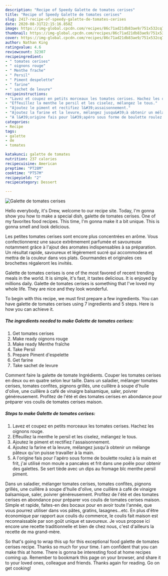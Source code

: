 ```yaml
---
description: "Recipe of Speedy Galette de tomates cerises"
title: "Recipe of Speedy Galette de tomates cerises"
slug: 2417-recipe-of-speedy-galette-de-tomates-cerises
date: 2020-08-31T22:15:16.858Z
image: https://img-global.cpcdn.com/recipes/86c71ad21db83ae9/751x532cq70/galette-de-tomates-cerises-photo-principale-de-la-recette.jpg
thumbnail: https://img-global.cpcdn.com/recipes/86c71ad21db83ae9/751x532cq70/galette-de-tomates-cerises-photo-principale-de-la-recette.jpg
cover: https://img-global.cpcdn.com/recipes/86c71ad21db83ae9/751x532cq70/galette-de-tomates-cerises-photo-principale-de-la-recette.jpg
author: Nathan King
ratingvalue: 4.6
reviewcount: 32307
recipeingredient:
- " tomates cerises"
- " oignons rouge"
- " Menthe frache"
- " Persil"
- " Piment despelette"
- " farine"
- " sachet de levure"
recipeinstructions:
- "Lavez et coupez en petits morceaux les tomates cerises. Hachez les oignons rouge."
- "Effeuillez la menthe le persil et les ciselez, mélangez le tous."
- "Ajoutez le piment et rectifiez l&#39;assaisonnement."
- "Ajoutez la farine et la levure, mélangez jusqu&#39;à obtenir un mélange pâteux qu&#39;on puisse travailler à la main."
- "A l&#39;origine fais pour l&#39;apéro sous forme de boulette roulez à la main et frit, j&#39;ai utilisé mon moule a pancakes et frit dans une poêle pour obtenir des galettes. Se sert tiède avec un dips au fromage blc menthe persil piment."
categories:
- Recipe
tags:
- galette
- de
- tomates

katakunci: galette de tomates 
nutrition: 237 calories
recipecuisine: American
preptime: "PT28M"
cooktime: "PT57M"
recipeyield: "2"
recipecategory: Dessert

---
```



![Galette de tomates cerises](https://img-global.cpcdn.com/recipes/86c71ad21db83ae9/751x532cq70/galette-de-tomates-cerises-photo-principale-de-la-recette.jpg)

Hello everybody, it's Drew, welcome to our recipe site. Today, I'm gonna show you how to make a special dish, galette de tomates cerises. One of my favorites food recipes. This time, I'm gonna make it a bit unique. This is gonna smell and look delicious.

Les petites tomates cerises sont encore plus concentrées en arôme. Vous confectionnerez une sauce extrêmement parfumée et savoureuse notamment grâce à l&#39;ajout des aromates indispensables à sa préparation. Un résultat rapide, savoureux et légèrement sucré qui accommodera et mettra de la couleur dans vos plats. Gourmandes et originales ces brochettes régaleront les invités.

Galette de tomates cerises is one of the most favored of recent trending meals in the world. It is simple, it's fast, it tastes delicious. It is enjoyed by millions daily. Galette de tomates cerises is something that I've loved my whole life. They are nice and they look wonderful.


To begin with this recipe, we must first prepare a few ingredients. You can have galette de tomates cerises using 7 ingredients and 5 steps. Here is how you can achieve it.

<!--inarticleads1-->

##### The ingredients needed to make Galette de tomates cerises:

1. Get  tomates cerises
1. Make ready  oignons rouge
1. Make ready  Menthe fraîche
1. Take  Persil
1. Prepare  Piment d&#39;espelette
1. Get  farine
1. Take  sachet de levure


Comment faire la galette de tomate Ingrédients. Couper les tomates cerises en deux ou en quatre selon leur taille. Dans un saladier, mélanger tomates cerises, tomates confites, pignons grillés, une cuillère à soupe d&#39;huile d&#39;olive, une cuillère à café de vinaigre balsamique, saler, poivrer généreusement. Profitez de l&#39;été et des tomates cerises en abondance pour préparer vos coulis de tomates cerises maison. 

<!--inarticleads2-->

##### Steps to make Galette de tomates cerises:

1. Lavez et coupez en petits morceaux les tomates cerises. Hachez les oignons rouge.
1. Effeuillez la menthe le persil et les ciselez, mélangez le tous.
1. Ajoutez le piment et rectifiez l&#39;assaisonnement.
1. Ajoutez la farine et la levure, mélangez jusqu&#39;à obtenir un mélange pâteux qu&#39;on puisse travailler à la main.
1. A l&#39;origine fais pour l&#39;apéro sous forme de boulette roulez à la main et frit, j&#39;ai utilisé mon moule a pancakes et frit dans une poêle pour obtenir des galettes. Se sert tiède avec un dips au fromage blc menthe persil piment.


Dans un saladier, mélanger tomates cerises, tomates confites, pignons grillés, une cuillère à soupe d&#39;huile d&#39;olive, une cuillère à café de vinaigre balsamique, saler, poivrer généreusement. Profitez de l&#39;été et des tomates cerises en abondance pour préparer vos coulis de tomates cerises maison. Simple et rapide, faites-en des bocaux pour en avoir toute l&#39;année, que vous pourrez utiliser dans vos pâtes, gratins, lasagnes…etc. En plus d&#39;être économique par rapport aux coulis du commerce, le coulis fait maison est reconnaissable par son goût unique et savoureux. Je vous propose ici encore une recette traditionnelle et bien de chez nous, c&#39;est d&#39;ailleurs la recette de ma grand-mère. 

So that's going to wrap this up for this exceptional food galette de tomates cerises recipe. Thanks so much for your time. I am confident that you can make this at home. There is gonna be interesting food at home recipes coming up. Remember to bookmark this page on your browser, and share it to your loved ones, colleague and friends. Thanks again for reading. Go on get cooking!
